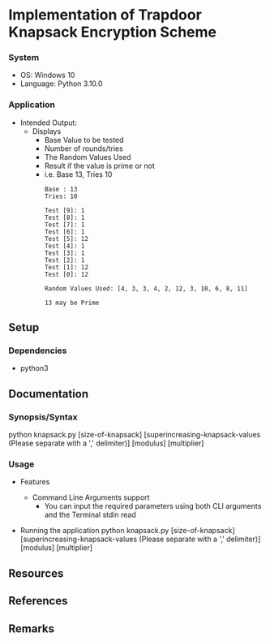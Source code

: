 # Implementation of Trapdoor Knapsack Encryption Scheme

### System
+ OS: Windows 10
+ Language: Python 3.10.0

### Application
- Intended Output: 
    - Displays 
        + Base Value to be tested
        + Number of rounds/tries
        + The Random Values Used
        + Result if the value is prime or not
        - i.e. Base 13, Tries 10
            ```
            Base : 13
            Tries: 10

            Test [9]: 1
            Test [8]: 1
            Test [7]: 1
            Test [6]: 1
            Test [5]: 12
            Test [4]: 1
            Test [3]: 1
            Test [2]: 1
            Test [1]: 12
            Test [0]: 12

            Random Values Used: [4, 3, 3, 4, 2, 12, 3, 10, 6, 8, 11]

            13 may be Prime
            ```

## Setup
### Dependencies
+ python3

## Documentation
### Synopsis/Syntax
python knapsack.py [size-of-knapsack] [superincreasing-knapsack-values (Please separate with a ',' delimiter)] [modulus] [multiplier]

### Usage
- Features 
    - Command Line Arguments support
        + You can input the required parameters using both CLI arguments and the Terminal stdin read

- Running the application
    python knapsack.py [size-of-knapsack] [superincreasing-knapsack-values (Please separate with a ',' delimiter)] [modulus] [multiplier]

## Resources

## References

## Remarks
